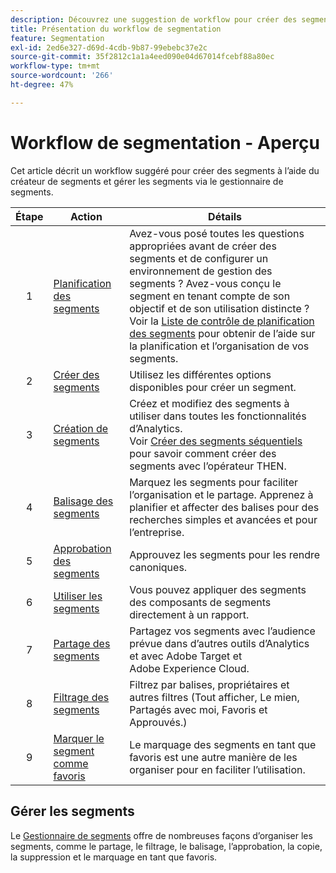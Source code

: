 ```yaml
---
description: Découvrez une suggestion de workflow pour créer des segments avec le créateur de segments et les gérer via le gestionnaire de segments.
title: Présentation du workflow de segmentation
feature: Segmentation
exl-id: 2ed6e327-d69d-4cdb-9b87-99ebebc37e2c
source-git-commit: 35f2812c1a1a4eed090e04d67014fcebf88a80ec
workflow-type: tm+mt
source-wordcount: '266'
ht-degree: 47%

---
```


# Workflow de segmentation - Aperçu

Cet article décrit un workflow suggéré pour créer des segments à l’aide du créateur de segments et gérer les segments via le gestionnaire de segments.


| Étape | Action | Détails |
|:--:|---|---|
| 1 | [Planification des segments](/help/components/segmentation/segmentation-workflow/seg-plan.md) | Avez-vous posé toutes les questions appropriées avant de créer des segments et de configurer un environnement de gestion des segments ? Avez-vous conçu le segment en tenant compte de son objectif et de son utilisation distincte ? <br/>Voir la [Liste de contrôle de planification des segments](seg-plan.md) pour obtenir de l’aide sur la planification et l’organisation de vos segments. |
| 2 | [Créer des segments](seg-create.md) | Utilisez les différentes options disponibles pour créer un segment. |
| 3 | [Création de segments](/help/components/segmentation/segmentation-workflow/seg-build.md) | Créez et modifiez des segments à utiliser dans toutes les fonctionnalités d’Analytics. <br/>Voir [Créer des segments séquentiels](/help/components/segmentation/segmentation-workflow/seg-sequential-build.md) pour savoir comment créer des segments avec l’opérateur THEN. |
| 4 | [Balisage des segments](/help/components/segmentation/segmentation-workflow/seg-tag.md) | Marquez les segments pour faciliter l’organisation et le partage. Apprenez à planifier et affecter des balises pour des recherches simples et avancées et pour l’entreprise. |
| 5 | [Approbation des segments](/help/components/segmentation/segmentation-workflow/seg-approve.md) | Approuvez les segments pour les rendre canoniques. |
| 6 | [Utiliser les segments](/help/components/segmentation/segmentation-workflow/t-seg-apply.md) | Vous pouvez appliquer des segments des composants de segments directement à un rapport. |
| 7 | [Partage des segments](/help/components/segmentation/segmentation-workflow/t-seg-share.md) | Partagez vos segments avec l’audience prévue dans d’autres outils d’Analytics et avec Adobe Target et Adobe Experience Cloud. |
| 8 | [Filtrage des segments](/help/components/segmentation/segmentation-workflow/t-seg-filter.md) | Filtrez par balises, propriétaires et autres filtres (Tout afficher, Le mien, Partagés avec moi, Favoris et Approuvés.) |
| 9 | [Marquer le segment comme favoris](/help/components/segmentation/segmentation-workflow/t-seg-favorite.md) | Le marquage des segments en tant que favoris est une autre manière de les organiser pour en faciliter l’utilisation. |

## Gérer les segments

Le [Gestionnaire de segments](/help/components/segmentation/segmentation-workflow/seg-manage.md) offre de nombreuses façons d’organiser les segments, comme le partage, le filtrage, le balisage, l’approbation, la copie, la suppression et le marquage en tant que favoris.
